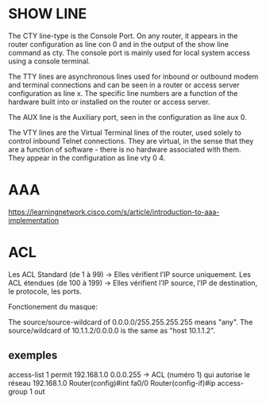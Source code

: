 # SHOW LINE

The CTY line-type is the Console Port. On any router, it appears in the router configuration as line con 0 and in the output of the show line command as cty. The console port is mainly used for local system access using a console terminal.

The TTY lines are asynchronous lines used for inbound or outbound modem and terminal connections and can be seen in a router or access server configuration as line x. The specific line numbers are a function of the hardware built into or installed on the router or access server.

The AUX line is the Auxiliary port, seen in the configuration as line aux 0.

The VTY lines are the Virtual Terminal lines of the router, used solely to control inbound Telnet connections. They are virtual, in the sense that they are a function of software - there is no hardware associated with them. They appear in the configuration as line vty 0 4.

# AAA
https://learningnetwork.cisco.com/s/article/introduction-to-aaa-implementation

# ACL
Les ACL Standard (de 1 à 99) -> Elles vérifient l’IP source uniquement.
Les ACL étendues (de 100 à 199) -> Elles vérifient l’IP source, l’IP de destination, le protocole, les ports.

Fonctionement du masque:

The source/source-wildcard of 0.0.0.0/255.255.255.255 means "any".
The source/wildcard of 10.1.1.2/0.0.0.0 is the same as "host 10.1.1.2".

## exemples
access-list 1 permit 192.168.1.0 0.0.0.255 -> ACL (numéro 1) qui autorise le réseau 192.168.1.0
Router(config)#int fa0/0
Router(config-if)#ip access-group 1 out